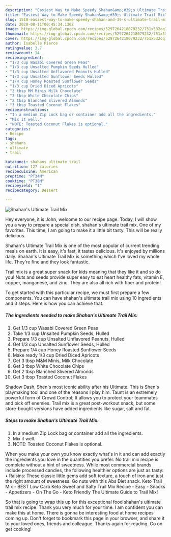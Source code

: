 ```yaml
---
description: "Easiest Way to Make Speedy Shahan&amp;#39;s Ultimate Trail Mix"
title: "Easiest Way to Make Speedy Shahan&amp;#39;s Ultimate Trail Mix"
slug: 1510-easiest-way-to-make-speedy-shahan-and-39-s-ultimate-trail-mix
date: 2020-08-11T00:45:34.130Z
image: https://img-global.cpcdn.com/recipes/5297264218079232/751x532cq70/shahans-ultimate-trail-mix-recipe-main-photo.jpg
thumbnail: https://img-global.cpcdn.com/recipes/5297264218079232/751x532cq70/shahans-ultimate-trail-mix-recipe-main-photo.jpg
cover: https://img-global.cpcdn.com/recipes/5297264218079232/751x532cq70/shahans-ultimate-trail-mix-recipe-main-photo.jpg
author: Isabelle Pierce
ratingvalue: 3.7
reviewcount: 14
recipeingredient:
- "1/3 cup Wasabi Covered Green Peas"
- "1/3 cup Unsalted Pumpkin Seeds Hulled"
- "1/3 cup Unsalted Unflavored Peanuts Hulled"
- "1/3 cup Unsalted Sunflower Seeds Hulled"
- "1/4 cup Honey Roasted Sunflower Seeds"
- "1/3 cup Dried Diced Apricots"
- "3 tbsp MM Minis Milk Chocolate"
- "3 tbsp White Chocolate Chips"
- "2 tbsp Blanched Slivered Almonds"
- "3 tbsp Toasted Coconut Flakes"
recipeinstructions:
- "In a medium Zip Lock bag or container add all the ingredients."
- "Mix it well."
- "NOTE: Toasted Coconut Flakes is optional."
categories:
- Recipe
tags:
- shahans
- ultimate
- trail

katakunci: shahans ultimate trail 
nutrition: 127 calories
recipecuisine: American
preptime: "PT34M"
cooktime: "PT38M"
recipeyield: "1"
recipecategory: Dessert

---
```



![Shahan&#39;s Ultimate Trail Mix](https://img-global.cpcdn.com/recipes/5297264218079232/751x532cq70/shahans-ultimate-trail-mix-recipe-main-photo.jpg)

Hey everyone, it is John, welcome to our recipe page. Today, I will show you a way to prepare a special dish, shahan&#39;s ultimate trail mix. One of my favorites. This time, I am going to make it a little bit tasty. This will be really delicious.

Shahan&#39;s Ultimate Trail Mix is one of the most popular of current trending meals on earth. It is easy, it's fast, it tastes delicious. It's enjoyed by millions daily. Shahan&#39;s Ultimate Trail Mix is something which I've loved my whole life. They're fine and they look fantastic.

Trail mix is a great super snack for kids meaning that they like it and so do you! Nuts and seeds provide super easy to eat heart healthy fats, vitamin E, copper, manganese, and zinc. They are also all rich with fiber and protein!


To get started with this particular recipe, we must first prepare a few components. You can have shahan&#39;s ultimate trail mix using 10 ingredients and 3 steps. Here is how you can achieve that.

<!--inarticleads1-->

##### The ingredients needed to make Shahan&#39;s Ultimate Trail Mix:

1. Get 1/3 cup Wasabi Covered Green Peas
1. Take 1/3 cup Unsalted Pumpkin Seeds, Hulled
1. Prepare 1/3 cup Unsalted Unflavored Peanuts, Hulled
1. Get 1/3 cup Unsalted Sunflower Seeds, Hulled
1. Prepare 1/4 cup Honey Roasted Sunflower Seeds
1. Make ready 1/3 cup Dried Diced Apricots
1. Get 3 tbsp M&amp;M Minis, Milk Chocolate
1. Get 3 tbsp White Chocolate Chips
1. Get 2 tbsp Blanched Slivered Almonds
1. Get 3 tbsp Toasted Coconut Flakes


Shadow Dash, Shen&#39;s most iconic ability after his Ultimate. This is Shen&#39;s playmaking tool and one of the reasons I play him. Taunt is an extremely powerful form of Crowd Control; It allows you to protect your teammates and pick off enemies. Trail mix is a great post-workout snack, but some store-bought versions have added ingredients like sugar, salt and fat. 

<!--inarticleads2-->

##### Steps to make Shahan&#39;s Ultimate Trail Mix:

1. In a medium Zip Lock bag or container add all the ingredients.
1. Mix it well.
1. NOTE: Toasted Coconut Flakes is optional.


When you make your own you know exactly what&#39;s in it and can add exactly the ingredients you love in the quantities you prefer. No trail mix recipe is complete without a hint of sweetness. While most commercial brands include processed candies, the following healthier options are just as tasty: • Raisins: These classic little gems add soft texture, a touch of iron and just the right amount of sweetness. Go nuts with this Abs Diet snack. Keto Trail Mix - BEST Low Carb Keto Sweet and Salty Trail Mix Recipe - Easy - Snacks - Appetizers - On The Go - Keto Friendly The Ultimate Guide to Trail Mix! 

So that is going to wrap this up for this exceptional food shahan&#39;s ultimate trail mix recipe. Thank you very much for your time. I am confident you can make this at home. There is gonna be interesting food at home recipes coming up. Don't forget to bookmark this page in your browser, and share it to your loved ones, friends and colleague. Thanks again for reading. Go on get cooking!
